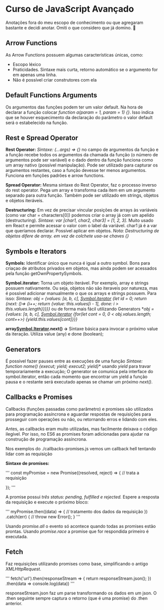 # Curso de JavaScript Avançado

Anotações fora do meu escopo de conhecimento ou que agregaram bastante e decidi anotar. Omiti o que considero que já domino. 📖

##

## Arrow Functions
As Arrow Functions possuem algumas características únicas, como:
- Escopo léxico
- Praticidades. Sintaxe mais curta, retorno automático se o argumento for em apenas uma linha.
- Não é possível criar construtores com ela

## Default Functions Arguments
Os argumentos das funções podem ter um valor default. Na hora de declarar a função colocar *function a(param = 1, param = 1) {}*. Isso indica que se houver esquecimento da declaração do parâmetro o valor default será o estabelecido na função.

##

## Rest e Spread Operator

**Rest Operator:** *Sintaxe: (...args) => {}* no campo de argumentos da função e a função recebe todos os argumentos da chamada da função (o número de argumentos pode ser variável) e o dado dentro da função funciona como um array nativo (possível manipulação). Pode ser utilizado para capturar os argumentos restantes, caso a função devesse ter menos argumentos. Funciona em funções padrões e arrow functions.

**Spread Operator:** Mesma sintaxe do Rest Operator, faz o processo inverso do rest operator. Pega um array e transforma cada item em um argumento separado para outra função. Também pode ser utilizado em strings, objetos e objetos iteráveis.

**Destructuring:** Em vez de precisar vincular posições de arrays às variáveis (como var char = characters[0]) podemos criar o array já com um apelido (destructuring). *Sintaxe: var [char1, char2, char3] = [1, 2, 3]*. Muito usado em React e permite acessar o valor com o label da variável. char1 já é a var que queríamos declarar. Possível aplicar em objetos. *Nota: Destructuring de objetos difere de array. em vez de colchete usa-se chaves {}*

## Symbols e Iterators

**Symbols:** Identificar único que nunca é igual a outro symbol. Bons para criaçao de atributos privados em objetos, mas ainda podem ser acessados pela função getOwnPropertySymbols.

**Symbol.iterator:** Torna um objeto iterável. Por exemplo, array e strings possuem nativamente. Ou seja, objetos não são iteraveis por natureza, mas é possível adicionar manualmente o que os arrays e strings possuem. Para isso: *Sintaxe: obj = {values: [a, b, c], [Symbol.iterator]() {let id = 0; return {next: ()=> {i++; return {value: this.values[i - 1], done: i > this.values.length}}}}}* ou de forma mais fácil utilizando Generators **obj = {values: [a, b, c], *[Symbol.iterator]() {for(let cont = 0, 0 < obj.values.length; cont++>) {yield.this.values[cont]}}}**

**array[Symbol.Iterator]().next() ->** Sintaxe básica para invocar o próximo value da iteração. Utiliza value (any) e done (boolean);


## Generators

É possível fazer pauses entre as execuções de uma função **Sintaxe: function* nome() {execut; yield; execut2; yield}** usando *yield* para travar temporariamente a execução; O generator se comunica pela interface do symbol.iterator, então cada momento que encontrar um yield a função pausa e o restante será executado apenas se chamar um próximo *next()*.

## Callbacks e Promises

Callbacks (funções passadas como parâmetro) e promises são utilizados para programação assíncrona e aguardar respostas de requisições para prosseguir com operações ou não, ou retornando erros e lidando com eles. 

Antes, as callbacks eram muito utilizadas, mas facilmente deixava o código ilegível. Por isso, no ES6 as promises foram adicionadas para ajudar na construção de programação assíncrona. 

Nos exemplos do ./callbacks-promises.js vemos um callback hell tentando lidar com as requisição

**Sintaxe de promises:**

''' const myPromise = new Promise((resolved, reject) => {
    // trata a requisição
    
}); '''

A promise possui *três status: pending, fulfilled e rejected.*
Espere a resposta da requisição e execute o próximo bloco:

''' myPromise.then((data) => {
    // tratamento dos dados da requisição
})
 .catch(err) {
     // throw new Error();
 } '''

 Usando *promise.all* o evento só acontece quando todas as promises estão prontas. Usando *promise.race* a promise que for respondida primeiro é executada.

 ## Fetch

 Faz requisições utilizando promises como base, simplificando o antigo *XMLHttpRequest*.

 ''' fetch('url').then(responseStream => {
     return responseStream.json();
 })
 .then(data => console.log(data)) '''

 responseStream.json faz um parse transformando os dados em um json. O .then seguinte sempre captura o retorno (que é uma promise) do .then anterior.